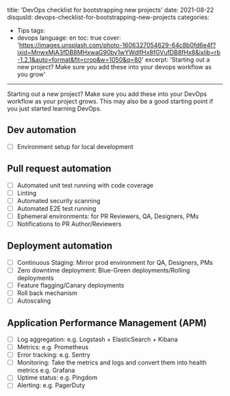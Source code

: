 title: 'DevOps checklist for bootstrapping new projects'
date: 2021-08-22
disqusId: devops-checklist-for-bootstrapping-new-projects
categories:
- Tips
tags:
- devops
language: en
toc: true
cover: 'https://images.unsplash.com/photo-1606327054629-64c8b0fd6e4f?ixid=MnwxMjA3fDB8MHxwaG90by1wYWdlfHx8fGVufDB8fHx8&ixlib=rb-1.2.1&auto=format&fit=crop&w=1050&q=80'
excerpt: 'Starting out a new project? Make sure you add these into your devops workflow as you grow'
---

Starting out a new project? Make sure you add these into your DevOps workflow as your project grows.
This may also be a good starting point if you just started learning DevOps.

<style type="text/css">
.content ul { margin-left: 0; }
.content ul li { list-style-type: none;}
.content ul li input[type="checkbox"] { margin-right: 0.5em; }
</style>

## Dev automation
- [ ]  Environment setup for local development

## Pull request automation
- [ ]  Automated unit test running with code coverage
- [ ]  Linting
- [ ]  Automated security scanning
- [ ]  Automated E2E test running
- [ ]  Ephemeral environments: for PR Reviewers, QA, Designers, PMs
- [ ]  Notifications to PR Author/Reviewers

## Deployment automation
- [ ]  Continuous Staging: Mirror prod environment for QA, Designers, PMs
- [ ]  Zero downtime deployment: Blue-Green deployments/Rolling deployments 
- [ ]  Feature flagging/Canary deployments
- [ ]  Roll back mechanism
- [ ]  Autoscaling

## Application Performance Management (APM)
- [ ]  Log aggregation: e.g. Logstash + ElasticSearch + Kibana
- [ ]  Metrics: e.g. Prometheus
- [ ]  Error tracking: e.g. Sentry
- [ ]  Monitoring: Take the metrics and logs and convert them into health metrics e.g. Grafana 
- [ ]  Uptime status: e.g. Pingdom
- [ ]  Alerting: e.g. PagerDuty

<script type="text/javascript">
   document.querySelectorAll('.content ul li input[type="checkbox"]').forEach(node => node.disabled = false);
</script>